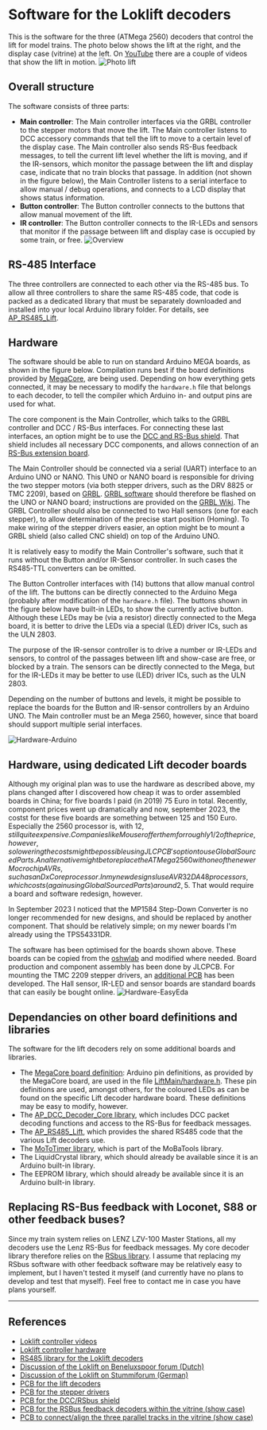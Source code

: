 # <a name="Loklift decoders"></a>Software for the Loklift decoders #

This is the software for the three (ATMega 2560) decoders that control the lift for model trains. The photo below shows the lift at the right, and the display case (vitrine) at the left. On [YouTube](https://youtube.com/playlist?list=PLT8t59Iv1uii5TKU-r4GmLXoBTifbTNtb) there are a couple of videos that show the lift in motion.
![Photo lift](extras/Pictures/Lift.jpeg)

## Overall structure ##
The software consists of three parts:
- **Main controller**: The Main controller interfaces via the GRBL controller to the stepper motors that move the lift. The Main controller listens to DCC accessory commands that tell the lift to move to a certain level of the display case. The Main controller also sends RS-Bus feedback messages, to tell the current lift level whether the lift is moving, and if the IR-sensors, which monitor the passage between the lift and display case, indicate that no train blocks that passage. In addition (not shown in the figure below), the Main Controller listens to a serial interface to allow manual / debug operations, and connects to a LCD display that shows status information.
- **Button controller**: The Button controller connects to the buttons that allow manual movement of the lift.  
- **IR controller**: The Button controller connects to the IR-LEDs and sensors that monitor if the passage between lift and display case is occupied by some train, or free.
![Overview](extras/Pictures/Overview.png)


## RS-485 Interface ##
The three controllers are connected to each other via the RS-485 bus. To allow all three controllers to share the same RS-485 code, that code is packed as a dedicated library that must be separately downloaded and installed into your local Arduino library folder. For details, see [AP_RS485_Lift](https://github.com/aikopras/AP_RS485_for_Lift_decoders).


## Hardware ##
The software should be able to run on standard Arduino MEGA boards, as shown in the figure below. Compilation runs best if the board definitions provided by [MegaCore](https://github.com/MCUdude/MegaCore), are being used. Depending on how everything gets connected, it may be necessary to modify the `hardware.h` file that belongs to each decoder, to tell the compiler which Arduino in- and output pins are used for what.

The core component is the Main Controller, which talks to the GRBL controller and DCC / RS-Bus interfaces. For connecting these last interfaces, an option might be to use the [DCC and RS-Bus shield](https://oshwlab.com/aikopras/arduino-uno-dcc-shield). That shield includes all necessary DCC components, and allows connection of an [RS-Bus extension board](https://oshwlab.com/aikopras/rs-bus-tht).

The Main Controller should be connected via a serial (UART) interface to an Arduino UNO or NANO. This UNO or NANO board is responsible for driving the two stepper motors (via both stepper drivers, such as the DRV 8825 or TMC 2209), based on [GRBL](https://github.com/gnea/grbl/wiki). [GRBL software](https://github.com/gnea/grbl) should therefore be flashed on the UNO or NANO board; instructions are provided on the [GRBL Wiki](https://github.com/gnea/grbl/wiki/Flashing-Grbl-to-an-Arduino). The GRBL Controller should also be connected to two Hall sensors (one for each stepper), to allow determination of the precise start position (Homing). To make wiring of the stepper drivers easier, an option might be to mount a GRBL shield (also called CNC shield) on top of the Arduino UNO.

It is relatively easy to modify the Main Controller's software, such that it runs without the Button and/or IR-Sensor controller. In such cases the RS485-TTL converters can be omitted.

The Button Controller interfaces with (14) buttons that allow manual control of the lift. The buttons can be directly connected to the Arduino Mega (probably after modification of the `hardware.h` file). The buttons shown in the figure below have built-in LEDs, to show the currently active button. Although these LEDs may be (via a resistor) directly connected to the Mega board, it is better to drive the LEDs via a special (LED) driver ICs, such as the ULN 2803.

The purpose of the IR-sensor controller is to drive a number or IR-LEDs and sensors, to control of the passages between lift and show-case are free, or blocked by a train. The sensors can be directly connected to the Mega, but for the IR-LEDs it may be better to use (LED) driver ICs, such as the ULN 2803.

Depending on the number of buttons and levels, it might be possible to replace the boards for the Button and IR-sensor controllers by an Arduino UNO. The Main controller must be an Mega 2560, however, since that board should support multiple serial interfaces.

![Hardware-Arduino](extras/Pictures/Hardware_Arduino.png)


## Hardware, using dedicated Lift decoder boards ##
Although my original plan was to use the hardware as described above, my plans changed after I discovered how cheap it was to order assembled boards in China; for five boards I paid (in 2019) 75 Euro in total. Recently, component prices went up dramatically and now, september 2023, the costst for these five boards are something between 125 and 150 Euro. Especially the 2560 processor is, with 12$, still quite expensive. Companies like Mouser offer them for roughly 1/2 of the price, however, so lowering the costs might be possible using JLCPCB's option to use Global Sourced Parts. An alternative might be to replace the ATMega 2560 with one of the newer Mocrochip AVRs, such as an DxCore processor. In my new designs I use AVR32DA48 processors, which costs (again using Global Sourced Parts) around 2,5$. That would require a board and software redesign, however.

In September 2023 I noticed that the MP1584 Step-Down Converter is no longer recommended for new designs, and should be replaced by another component. That should be relatively simple; on my newer boards I'm already using the TPS54331DR.

The software has been optimised for the boards shown above. These boards can be copied from the [oshwlab](https://oshwlab.com/aikopras/support-lift-controller) and modified where needed. Board production and component assembly has been done by JLCPCB. For mounting the TMC 2209 stepper drivers, an [additional PCB](https://oshwlab.com/aikopras/tmc2209-driver-board) has been developed. The Hall sensor,  IR-LED and sensor boards are standard boards that can easily be bought online.
![Hardware-EasyEda](extras/Pictures/Hardware_Easyeda.png)

## Dependancies on other board definitions and libraries ##
The software for the lift decoders rely on some additional boards and libraries.
- The [MegaCore board definition](https://github.com/MCUdude/MegaCore): Arduino pin definitions, as provided by the MegaCore board, are used in the file [LiftMain/hardware.h](Lift_Main/hardware.h). These pin definitions are used, amongst others, for the coloured LEDs as can be found on the specific Lift decoder hardware board. These definitions may be easy to modify, however.
- The [AP_DCC_Decoder_Core library](https://github.com/aikopras/AP_DCC_Decoder_Core), which includes DCC packet decoding functions and access to the RS-Bus for feedback messages.
- The [AP_RS485_Lift](https://github.com/aikopras/AP_RS485_for_Lift_decoders), which provides the shared RS485 code that the various Lift decoders use.
- The [MoToTimer library](https://github.com/MicroBahner/MobaTools), which is part of the MoBaTools library.
- The LiquidCrystal library, which should already be available since it is an Arduino built-in library.
- The EEPROM library, which should already be available since it is an Arduino built-in library.

## Replacing RS-Bus feedback with Loconet, S88 or other feedback buses? ##
Since my train system relies on LENZ LZV-100 Master Stations, all my decoders use the Lenz RS-Bus for feedback messages. My core decoder library therefore relies on the [RSbus library](https://github.com/aikopras/RSbus). I assume that replacing my RSbus software with other feedback software may be relatively easy to implement, but I haven't tested it myself (and currently have no plans to develop and test that myself). Feel free to contact me in case you have plans yourself.

___

## References ##
- [Loklift controller videos](https://youtube.com/playlist?list=PLT8t59Iv1uii5TKU-r4GmLXoBTifbTNtb)
- [Loklift controller hardware](https://oshwlab.com/aikopras/support-lift-controller)
- [RS485 library for the Loklift decoders](https://github.com/aikopras/AP_RS485_for_Lift_decoders)
- [Discussion of the Loklift on Beneluxspoor forum (Dutch)](https://forum.beneluxspoor.net/index.php?topic=97091.0)
- [Discussion of the Loklift on Stummiforum (German)](https://www.stummiforum.de/t203419f15-Loklift-im-Eigenbau.html)
- [PCB for the lift decoders](https://oshwlab.com/aikopras/support-lift-controller)
- [PCB for the stepper drivers](https://oshwlab.com/aikopras/tmc2209-driver-board)
- [PCB for the DCC/RSbus shield](https://oshwlab.com/aikopras/arduino-uno-dcc-shield)
- [PCB for the RSBus feedback decoders within the vitrine (show case)](https://oshwlab.com/aikopras/vitrine-decoder)
- [PCB to connect/align the three parallel tracks in the vitrine (show case)](https://oshwlab.com/aikopras/tracks-vitrine)
